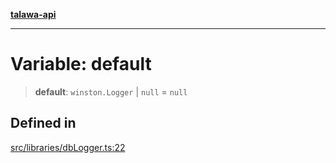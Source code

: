 [**talawa-api**](../../../README.md)

***

# Variable: default

> **default**: `winston.Logger` \| `null` = `null`

## Defined in

[src/libraries/dbLogger.ts:22](https://github.com/Suyash878/talawa-api/blob/f376d03c37e9acd046e7cc983947432c95f74442/src/libraries/dbLogger.ts#L22)
